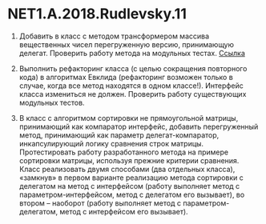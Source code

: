 # NET1.A.2018.Rudlevsky.11

1. Добавить в класс с методом трансформером массива вещественных чисел перегруженную версию, принимающую делегат. Проверить работу метода на модульных тестах.
[Ссылка](https://github.com/rudlevsky/NET1.A.2018.Rudlevsky.04/blob/master/WordGeneration/WordGeneration/WordGenerator.cs)

2. Выполнить рефакторинг класса (с целью сокращения повторного кода) в алгоритмах Евклида (рефакторинг возможен только в случае, когда все метод находятся в одном классе!). Интерфейс класса измениться не должен. Проверить работу существующих модульных тестов.
3. В класс с алгоритмом сортировки не прямоугольной матрицы, принимающий как компаратор интерфейс, добавить перегруженный метод, принимающий как параметр делегат-компаратор, инкапсулирующий логику сравнения строк матрицы. Протестировать работу разработанного метода на примере сортировки матрицы, используя прежние критерии сравнения. Класс реализовать двумя способами (два отдельных класса), «замкнув» в первом варианте реализацию метода сортировки с делегатом на метод с интерфейсом (работу выполняет метод с параметром-интерфейсом, метод с делегатом его вызывает), во втором – наоборот (работу выполняет метод с параметром-делегатом, метод с интерфейсом его вызывает).